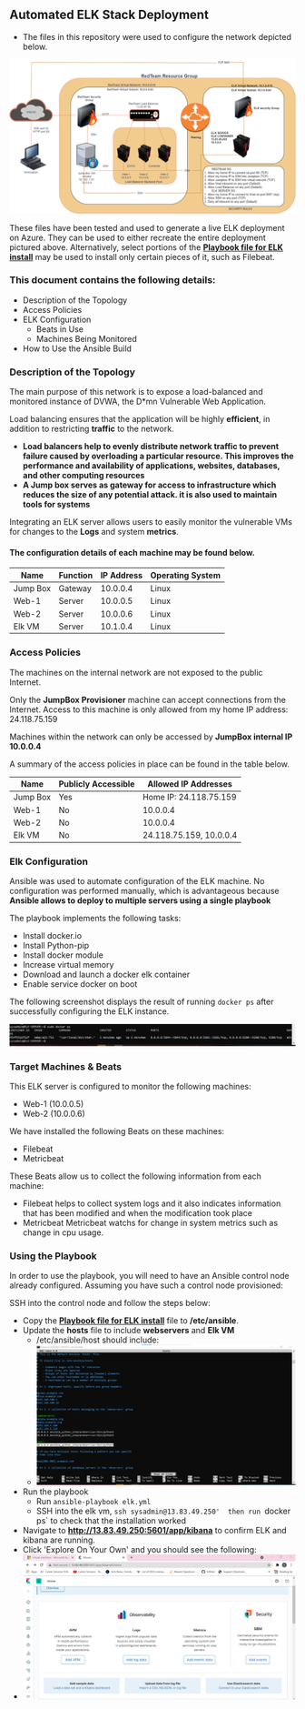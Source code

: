 ## Automated ELK Stack Deployment

* The files in this repository were used to configure the network depicted below.

![alt_text](CloudDiagram.png)

These files have been tested and used to generate a live ELK deployment on Azure. They can be used to either recreate the entire deployment pictured above. Alternatively, select portions of the __[Playbook file for ELK install](elk.yml)__ may be used to install only certain pieces of it, such as Filebeat.

### This document contains the following details:
- Description of the Topology
- Access Policies
- ELK Configuration
  - Beats in Use
  - Machines Being Monitored
- How to Use the Ansible Build


### Description of the Topology

The main purpose of this network is to expose a load-balanced and monitored instance of DVWA, the D*mn Vulnerable Web Application.

Load balancing ensures that the application will be highly __efficient__, in addition to restricting __traffic__ to the network.
- __Load balancers help to evenly distribute network traffic to prevent failure caused by overloading a particular resource. This improves the performance and availability of applications, websites, databases, and other computing resources__
- __A Jump box serves as gateway for access to infrastructure which reduces the size of any potential attack. it is also used to maintain tools for systems__

Integrating an ELK server allows users to easily monitor the vulnerable VMs for changes to the __Logs__ and system __metrics__.


#### The configuration details of each machine may be found below.

| Name     | Function | IP Address | Operating System |    
|----------|----------|------------|------------------|      
| Jump Box | Gateway  | 10.0.0.4   | Linux            |      
| Web-1    | Server   | 10.0.0.5   | Linux            |
| Web-2    | Server   | 10.0.0.6   | Linux            |
| Elk VM   | Server   | 10.1.0.4   | Linux            |

### Access Policies

The machines on the internal network are not exposed to the public Internet. 

Only the __JumpBox Provisioner__ machine can accept connections from the Internet. Access to this machine is only allowed from my home IP address: 24.118.75.159

Machines within the network can only be accessed by __JumpBox internal IP 10.0.0.4__

A summary of the access policies in place can be found in the table below.

| Name     | Publicly Accessible | Allowed IP Addresses   |
|----------|---------------------|------------------------|
| Jump Box |     Yes             | Home IP: 24.118.75.159 |
| Web-1    |     No              | 10.0.0.4               |
| Web-2    |     No              | 10.0.0.4               |
| Elk VM   |     No              | 24.118.75.159, 10.0.0.4|
### Elk Configuration

Ansible was used to automate configuration of the ELK machine. No configuration was performed manually, which is advantageous because __Ansible allows to deploy to multiple servers using a single playbook__

The playbook implements the following tasks:
- Install docker.io
- Install Python-pip
- Install docker module
- Increase virtual memory
- Download and launch a docker elk container
- Enable service docker on boot

The following screenshot displays the result of running `docker ps` after successfully configuring the ELK instance.

![alt_text](Cloud_HW/image_(17).png)

### Target Machines & Beats
This ELK server is configured to monitor the following machines:
- Web-1 (10.0.0.5)
- Web-2 (10.0.0.6)

We have installed the following Beats on these machines:
- Filebeat
- Metricbeat

These Beats allow us to collect the following information from each machine:
- Filebeat helps to collect system logs and it also indicates information that has been modified and when the modification took place
- Metricbeat Metricbeat watchs for change in system metrics such as change in cpu usage.

### Using the Playbook
In order to use the playbook, you will need to have an Ansible control node already configured. Assuming you have such a control node provisioned: 

SSH into the control node and follow the steps below:
- Copy the __[Playbook file for ELK install](elk.yml)__ file to __/etc/ansible__.
- Update the __hosts__ file to include __webservers__ and __Elk VM__ 
  - /etc/ansible/host should include:
  -  ![alt_text](Cloud_HW/image_(18).png)
- Run the playbook
  - Run `ansible-playbook elk.yml`
  - SSH into the elk vm, `ssh sysadmin@13.83.49.250'  then run `docker ps` to check that the installation worked
- Navigate to __http://13.83.49.250:5601/app/kibana__ to confirm ELK and kibana are running.
- Click 'Explore On Your Own' and you should see the following:
- ![alt_text](Cloud_HW/image_(1).png)
